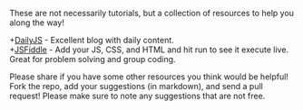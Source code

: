 These are not necessarily tutorials, but a collection of resources to help you along the way!  

+[DailyJS](http://dailyjs.com/) - Excellent blog with daily content.  
+[JSFiddle](http://jsfiddle.net/) - Add your JS, CSS, and HTML and hit run to see it execute live. Great for problem solving and group coding.  


Please share if you have some other resources you think would be helpful! Fork the repo, add your suggestions (in markdown), and send a pull request! Please make sure to note any suggestions that are not free.
